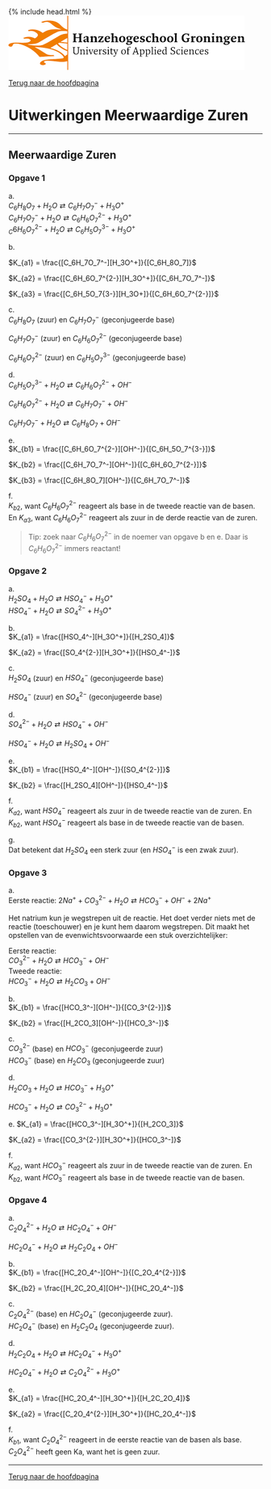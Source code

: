 {% include head.html %}
![Hanze](../hanze/hanze.png)

[Terug naar de hoofdpagina ](../index.md)

# Uitwerkingen Meerwaardige Zuren

---

## Meerwaardige Zuren

### Opgave 1

a.  
$C_6H_8O_7 + H_2O \rightleftarrows C_6  H_7O_7^- + H_3O^+$  
$C_6H_7O_7^- + H_2O \rightleftarrows C_6H_6O_7^{2-} + H_3O^+$  
$_C6H_6O_7^{2-}+ H_2O \rightleftarrows C_6H_5O_7^{3-} + H_3O^+$  

b.  

$K_{a1} = \frac{[C_6H_7O_7^-][H_3O^+]}{[C_6H_8O_7]}$  

$K_{a2} = \frac{[C_6H_6O_7^{2-}][H_3O^+]}{[C_6H_7O_7^-]}$  

$K_{a3} = \frac{[C_6H_5O_7{3-}][H_3O+]}{[C_6H_6O_7^{2-}]}$  

c.  
$C_6H_8O_7$ (zuur) en $C_6H_7O_7^-$ (geconjugeerde base)  

$C_6H_7O_7^-$ (zuur) en $C_6H_6O_7^{2-}$ (geconjugeerde base)  

$C_6H_6O_7^{2-}$ (zuur) en $C_6H_5O_7^{3-}$ (geconjugeerde base)  

d.  
$C_6H_5O_7^{3-} + H_2O \rightleftarrows C_6H_6O_7^{2-} + OH^-$  

$C_6H_6O_7^{2-} + H_2O \rightleftarrows C_6H_7O_7^- + OH^-$  

$C_6H_7O_7^- + H_2O \rightleftarrows C_6H_8O_7 + OH^-$  

e.  
$K_{b1} = \frac{[C_6H_6O_7^{2-}][OH^-]}{[C_6H_5O_7^{3-}]}$  

$K_{b2} = \frac{[C_6H_7O_7^-][OH^-]}{[C_6H_6O_7^{2-}]}$  

$K_{b3} = \frac{[C_6H_8O_7][OH^-]}{[C_6H_7O_7^-]}$  

f.  
$K_{b2}$, want $C_6H_6O_7^{2-}$ reageert als base in de tweede reactie van de basen. En $K_{a3}$, want $C_6H_6O_7^{2-}$ reageert als zuur in de derde reactie van de zuren.  

> Tip: zoek naar $C_6H_6O_7^{2-}$ in de noemer van opgave b en e. Daar is $C_6H_6O_7^{2-}$ immers reactant!  

### Opgave 2

a.  
$H_2SO_4 + H_2O \rightleftarrows HSO_4^- + H_3O^+$  
$HSO_4^- + H_2O \rightleftarrows SO_4^{2-} + H_3O^+$  

b.  
$K_{a1} = \frac{[HSO_4^-][H_3O^+]}{[H_2SO_4]}$  

$K_{a2} = \frac{[SO_4^{2-}][H_3O^+]}{[HSO_4^-]}$  

c.  
$H_2SO_4$ (zuur) en $HSO_4^-$ (geconjugeerde base)  

$HSO_4^-$ (zuur) en $SO_4^{2-}$ (geconjugeerde base)  

d.  
$SO_4^{2-} + H_2O \rightleftarrows HSO_4^- + OH^-$  

$HSO_4^- + H_2O \rightleftarrows H_2SO_4 + OH^-$  

e.  
$K_{b1} = \frac{[HSO_4^-][OH^-]}{[SO_4^{2-}]}$  

$K_{b2} = \frac{[H_2SO_4][OH^-]}{[HSO_4^-]}$  


f.  
$K_{a2}$, want $HSO_4^-$ reageert als zuur in de tweede reactie van de zuren. En $K_{b2}$, want $HSO_4^-$ reageert als base in de tweede reactie van de basen.  

g.  
Dat betekent dat $H_2SO_4$ een sterk zuur (en $HSO_4^-$ is een zwak zuur).  

### Opgave 3

a.  
Eerste reactie:
$2Na^+ + CO_3^{2-} + H_2O \rightleftarrows HCO_ 3^- + OH^- + 2Na^+$  
  
Het natrium kun je wegstrepen uit de reactie. Het doet verder niets met de reactie (toeschouwer) en je kunt hem daarom wegstrepen. Dit maakt het opstellen van de evenwichtsvoorwaarde een stuk overzichtelijker:  

Eerste reactie:  
$CO_3^{2-} + H_2O \rightleftarrows HCO_3^- + OH^-$  
Tweede reactie:    
$HCO_3^-+ H_2O \rightleftarrows H_2CO_3 + OH^-$  

b.  
$K_{b1} = \frac{[HCO_3^-][OH^-]}{[CO_3^{2-}]}$  

$K_{b2} = \frac{[H_2CO_3][OH^-]}{[HCO_3^-]}$  

c.  
$CO_3^{2-}$  (base) en $HCO_3^-$ (geconjugeerde zuur)  
$HCO_3^-$ (base) en $H_2CO_3$ (geconjugeerde zuur)  

d.  
$H_2CO_3 + H_2O \rightleftarrows HCO_3^- + H_3O^+$  

$HCO_3^- + H_2O \rightleftarrows CO_3^{2-} + H_3O^+$  

e.
$K_{a1} = \frac{[HCO_3^-][H_3O^+]}{[H_2CO_3]}$  

$K_{a2} = \frac{[CO_3^{2-}][H_3O^+]}{[HCO_3^-]}$  

f.  
$K_{a2}$, want $HCO_3^-$ reageert als zuur in de tweede reactie van de zuren. En $K_{b2}$, want $HCO_3^-$ reageert als base in de tweede reactie van de basen.  

### Opgave 4

a.  
$C_2O_4^{2-} + H_2O \rightleftarrows HC_2O_4^- + OH^-$  

$HC_2O_4^- + H_2O \rightleftarrows H_2C_2O_4 + OH^-$  

b.  
$K_{b1} = \frac{[HC_2O_4^-][OH^-]}{[C_2O_4^{2-}]}$  

$K_{b2} = \frac{[H_2C_2O_4][OH^-]}{[HC_2O_4^-]}$  

c.  
$C_2O_4^{2-}$  (base) en $HC_2O_4^-$ (geconjugeerde zuur).  
$HC_2O_4^-$ (base) en $H_2C_2O_4$ (geconjugeerde zuur).  

d.  
$H_2C_2O_4 + H_2O \rightleftarrows HC_2O_4^- + H_3O^+$  

$HC_2O_4^- + H_2O \rightleftarrows C_2O_4^{2-} + H_3O^+$  

e.  
$K_{a1} = \frac{[HC_2O_4^-][H_3O^+]}{[H_2C_2O_4]}$  

$K_{a2} = \frac{[C_2O_4^{2-}][H_3O^+]}{[HC_2O_4^-]}$  

f.  
$K_{b1}$, want $C_2O_4^{2-}$ reageert in de eerste reactie van de basen als base.  
$C_2O_4^{2-}$ heeft geen Ka, want het is geen zuur.  

---

[Terug naar de hoofdpagina ](../index.md)
